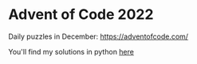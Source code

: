 # Advent of Code 2022

Daily puzzles in December: https://adventofcode.com/

You'll find my solutions in python [here](https://github.com/jLereback/AdventOfCode2022_Py)